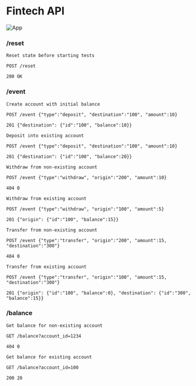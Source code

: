 <!--<h2 align="center">
  EBANX Software Engineer Take-home assignment
</h2>

## :memo: Assignments

1. Implement the following API in the simplest way you can. - [Link](https://ipkiss.pragmazero.com/)
2. Durability _IS NOT_ a requirement, that is, you don’t need to use a database or persistence mechanism.
3. The main goal of this exercise is to create a common ground to conduct the interview process.
4. The API consists of two endpoints, GET /balance, and POST /event. Using your favorite programming language, build a system that can handle those requests, publish it on the internet, and test it using our automated test suite. - [Link](https://ngrok.com/)
5. After getting green light from our test suite, please submit bellow the source code for your solution to continue the interview process.

## :floppy_disk: To keep in mind

1. There is no hidden agenda, if you code passes the tests, and you are happy about it: you are done.
2. Pay attention to the package/directory structure, naming and encapsulation.
3. Separate your business logic from the HTTP transport layer.
4. Keep your code simple, do not try to anticipate anything that is not part of the spec.
5. Keep your code malleable, we may ask for modifications.
6. AGAIN, Keep your code malleable, we may ask for modifications.
7. Use version control, we would love to see your step-by-step process.
8. Take your time, don’t rush it.

## :test_tube: Test endpoints-->

# Fintech API

![App](https://i.imgur.com/04QOt0x.png)

### /reset

```
Reset state before starting tests

POST /reset

200 OK
```

### /event

```
Create account with initial balance

POST /event {"type":"deposit", "destination":"100", "amount":10}

201 {"destination": {"id":"100", "balance":10}}
```

```
Deposit into existing account

POST /event {"type":"deposit", "destination":"100", "amount":10}

201 {"destination": {"id":"100", "balance":20}}
```

```
Withdraw from non-existing account

POST /event {"type":"withdraw", "origin":"200", "amount":10}

404 0
```

```
Withdraw from existing account

POST /event {"type":"withdraw", "origin":"100", "amount":5}

201 {"origin": {"id":"100", "balance":15}}
```

```
Transfer from non-existing account

POST /event {"type":"transfer", "origin":"200", "amount":15, "destination":"300"}

404 0
```

```
Transfer from existing account

POST /event {"type":"transfer", "origin":"100", "amount":15, "destination":"300"}

201 {"origin": {"id":"100", "balance":0}, "destination": {"id":"300", "balance":15}}
```

### /balance

```
Get balance for non-existing account

GET /balance?account_id=1234

404 0
```

```
Get balance for existing account

GET /balance?account_id=100

200 20
```
